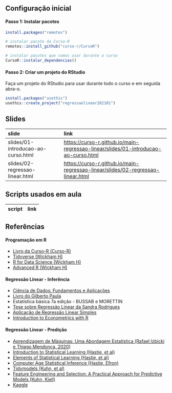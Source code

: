 
<!-- README.md is generated from README.Rmd. Please edit that file -->

## Configuração inicial

#### Passo 1: Instalar pacotes

``` r
install.packages("remotes")

# instalar pacote da Curso-R
remotes::install_github("curso-r/CursoR")

# instalar pacotes que vamos usar durante o curso
CursoR::instalar_dependencias()
```

#### Passo 2: Criar um projeto do RStudio

Faça um projeto do RStudio para usar durante todo o curso e em seguida
abra-o.

``` r
install.packages("usethis")
usethis::create_project("regressaolinear202101")
```

## Slides

| slide                              | link                                                                                 |
| :--------------------------------- | :----------------------------------------------------------------------------------- |
| slides/01-introducao-ao-curso.html | <https://curso-r.github.io/main-regressao-linear/slides/01-introducao-ao-curso.html> |
| slides/02-regressao-linear.html    | <https://curso-r.github.io/main-regressao-linear/slides/02-regressao-linear.html>    |

## Scripts usados em aula

| script | link |
| :----- | :--- |

## Referências

#### Programação em R

  - [Livro da Curso-R (Curso-R)](https://livro.curso-r.com/)
  - [Tidyverse (Wickham H)](https://www.tidyverse.org/)
  - [R for Data Science (Wickham H)](https://r4ds.had.co.nz/)
  - [Advanced R (Wickham H)](https://adv-r.hadley.nz/)

#### Regressão Linear - Inferência

  - [Ciência de Dados: Fundamentos e
    Aplicações](https://curso-r.github.io/main-regressao-linear/referencias/Ci%C3%AAncia%20de%20Dados.%20Fundamentos%20e%20Aplica%C3%A7%C3%B5es.%20Vers%C3%A3o%20parcial%20preliminar.%20maio%20Pedro%20A.%20Morettin%20Julio%20M.%20Singer.pdf)
  - [Livro do Gilberto
    Paula](https://www.ime.usp.br/~giapaula/texto_2013.pdf)
  - Estatística básica 7a edição - BUSSAB e MORETTIN
  - [Tese sobre Regressão Linear da Sandra
    Rodrigues](https://ubibliorum.ubi.pt/bitstream/10400.6/1869/1/Tese%20Sandra%20Rodrigues.pdf)
  - [Aplicação de Regressão Linear
    Simples](https://www.ime.usp.br/~giapaula/slides_exemplo_cfoguete.pdf)
  - [Introduction to Econometrics with
    R](https://www.econometrics-with-r.org/6-5-the-distribution-of-the-ols-estimators-in-multiple-regression.html)

#### Regressão Linear - Predição

  - [Aprendizagem de Máquinas: Uma Abordagem Estatística (Rafael Izbicki
    e Thiago Mendonça, 2020)](http://www.rizbicki.ufscar.br/AME.pdf)
  - [Introduction to Statistical Learning (Hastie, et
    al)](https://www.ime.unicamp.br/~dias/Intoduction%20to%20Statistical%20Learning.pdf)
  - [Elements of Statistical Learning (Hastie, et
    al)](https://web.stanford.edu/~hastie/Papers/ESLII.pdf)
  - [Computer Age Statistical Inference (Hastie,
    Efron)](https://web.stanford.edu/~hastie/CASI_files/PDF/casi.pdf)
  - [Tidymodels (Kuhn, et al)](https://www.tidymodels.org/)
  - [Feature Engineering and Selection: A Practical Approach for
    Predictive Models (Kuhn, Kjell)](http://www.feat.engineering/)
  - [Kaggle](https://www.kaggle.com/)
